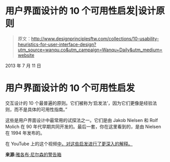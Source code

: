 # 用户界面设计的 10 个可用性启发|设计原则

> 原文：<http://www.designprinciplesftw.com/collections/10-usability-heuristics-for-user-interface-design?utm_source=wanqu.co&utm_campaign=Wanqu+Daily&utm_medium=website>

2013 年 7 月 11 日

# 用户界面设计的 10 个可用性启发

交互设计的 10 个最普遍的原则。它们被称为‘启发法’，因为它们更像是经验法则，而不是具体的可用性指南。”

这些是用户界面设计中最常用的试探法之一。它们是由 Jakob Nielsen 和 Rolf Molich 在 90 年代早期共同开发的。最后一套，你在这里看到的，是由 Nielsen 在 1994 年发布的。

在 YouTube 上的这个视频[中，对这些启发进行了更深入的解释。](http://youtu.be/hWc0Fd2AS3s)

**来源:**[雅各布·尼尔森的警告箱](http://www.nngroup.com/articles/ten-usability-heuristics/)